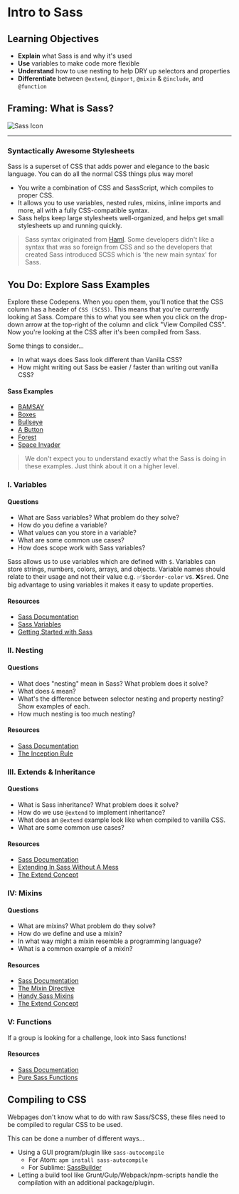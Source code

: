 # Intro to Sass

## Learning Objectives

- **Explain** what Sass is and why it's used
- **Use** variables to make code more flexible
- **Understand** how to use nesting to help DRY up selectors and properties
- **Differentiate** between `@extend`, `@import`, `@mixin` & `@include`, and `@function`

## Framing: What is Sass?

![Sass Icon](http://sass-lang.com/assets/img/logos/logo-b6e1ef6e.svg)

---

### Syntactically Awesome Stylesheets

Sass is a superset of CSS that adds power and elegance to the basic language. You can do all the normal CSS things plus way more!
- You write a combination of CSS and SassScript, which compiles to proper CSS.
- It allows you to use variables, nested rules, mixins, inline imports and more, all with a fully CSS-compatible syntax.
- Sass helps keep large stylesheets well-organized, and helps get small stylesheets up and running quickly.

> Sass syntax originated from [Haml](http://haml.info/). Some developers didn't like a syntax that was so foreign from CSS and so the developers that created Sass introduced SCSS which is 'the new main syntax' for Sass.

<!--10:07 after intro talk in WDI3 -->
<!--9:58 after intro talk WDI4 -->
<!--11:25 10 minutes -->

## You Do: Explore Sass Examples

Explore these Codepens. When you open them, you'll notice that the CSS column has a header of `CSS (SCSS)`. This means that you're currently looking at Sass. Compare this to what you see when you click on the drop-down arrow at the top-right of the column and click "View Compiled CSS". Now you're looking at the CSS after it's been compiled from Sass.

Some things to consider...
* In what ways does Sass look different than Vanilla CSS?
* How might writing out Sass be easier / faster than writing out vanilla CSS?

#### Sass Examples

- [BAMSAY](http://codepen.io/jshawl/pen/cLJal)
- [Boxes](http://codepen.io/jshawl/pen/nHDLz)
- [Bullseye](http://codepen.io/jshawl/pen/wpeit)
- [A Button](http://codepen.io/jshawl/pen/bcjyH)
- [Forest](http://codepen.io/jshawl/pen/cJjIm)
- [Space Invader](http://codepen.io/jshawl/pen/cnyrJ)

> We don't expect you to understand exactly what the Sass is doing in these examples. Just think about it on a higher level.
### I. Variables

#### Questions

* What are Sass variables? What problem do they solve?
* How do you define a variable?
* What values can you store in a variable?
* What are some common use cases?
* How does scope work with Sass variables?

Sass allows us to use variables which are defined with `$`. Variables can store
strings, numbers, colors, arrays, and objects. Variable names should relate to
their usage and not their value e.g. ✅`$border-color` vs. ❌`$red`. One big
advantage to using variables it makes it easy to update properties.

#### Resources

* [Sass Documentation](http://sass-lang.com/guide)
* [Sass Variables](https://robots.thoughtbot.com/sass-variables)
* [Getting Started with Sass](http://alistapart.com/article/getting-started-with-sass)

### II. Nesting

#### Questions

* What does "nesting" mean in Sass? What problem does it solve?
* What does `&` mean?
* What's the difference between selector nesting and property nesting? Show examples of each.
* How much nesting is too much nesting?

#### Resources

* [Sass Documentation](http://sass-lang.com/guide)
* [The Inception Rule](http://thesassway.com/beginner/the-inception-rule)

### III. Extends & Inheritance

#### Questions

* What is Sass inheritance? What problem does it solve?
* How do we use `@extend` to implement inheritance?
* What does an `@extend` example look like when compiled to vanilla CSS.
* What are some common use cases?

#### Resources

* [Sass Documentation](http://sass-lang.com/guide)
* [Extending In Sass Without A Mess](https://www.smashingmagazine.com/2015/05/extending-in-sass-without-mess/)
* [The Extend Concept](https://css-tricks.com/the-extend-concept/)

### IV: Mixins

#### Questions

* What are mixins? What problem do they solve?
* How do we define and use a mixin?
* In what way might a mixin resemble a programming language?
* What is a common example of a mixin?

#### Resources

* [Sass Documentation](http://sass-lang.com/guide)
* [The Mixin Directive](https://www.sitepoint.com/sass-basics-the-mixin-directive/)
* [Handy Sass Mixins](https://web-design-weekly.com/2013/05/12/handy-sass-mixins/)
* [The Extend Concept](https://css-tricks.com/the-extend-concept/)

### V: Functions

If a group is looking for a challenge, look into Sass functions!

#### Resources

* [Sass Documentation](http://sass-lang.com/documentation/Sass/Script/Functions.html)
* [Pure Sass Functions](http://thesassway.com/advanced/pure-sass-functions)


<!--11:03 WDI3 -->

<!--12:15 5 minutes -->

## Compiling to CSS

Webpages don't know what to do with raw Sass/SCSS, these files need to be compiled to regular CSS to be used.

This can be done a number of different ways...
- Using a GUI program/plugin like `sass-autocompile`
  - For Atom: `apm install sass-autocompile`
  - For Sublime: [SassBuilder](http://www.hongkiat.com/blog/sublime-text-compiling-sass/)
- Letting a build tool like Grunt/Gulp/Webpack/npm-scripts handle the compilation with an additional package/plugin.


